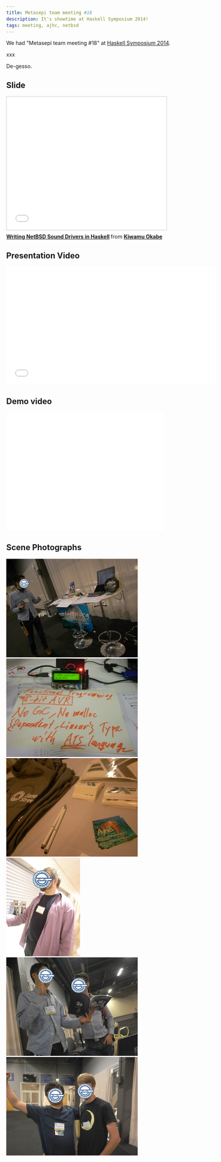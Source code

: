 ```yaml
---
title: Metasepi team meeting #18
description: It's showtime at Haskell Symposium 2014!
tags: meeting, ajhc, netbsd
---
```


We had "Metasepi team meeting #18" at
[Haskell Symposium 2014](http://www.haskell.org/haskell-symposium/2014/index.html).

xxx

De-gesso.

## Slide

<iframe src="//www.slideshare.net/slideshow/embed_code/38613923" width="427" height="356" frameborder="0" marginwidth="0" marginheight="0" scrolling="no" style="border:1px solid #CCC; border-width:1px; margin-bottom:5px; max-width: 100%;" allowfullscreen> </iframe> <div style="margin-bottom:5px"> <strong> <a href="https://www.slideshare.net/master_q/writing-netbsd-sound-drivers-in-haskell" title="Writing NetBSD Sound Drivers in Haskell" target="_blank">Writing NetBSD Sound Drivers in Haskell</a> </strong> from <strong><a href="http://www.slideshare.net/master_q" target="_blank">Kiwamu Okabe</a></strong> </div>

## Presentation Video

<iframe width="560" height="315" src="//www.youtube.com/embed/E30ZvEVExI0" frameborder="0" allowfullscreen></iframe>

## Demo video

<iframe width="420" height="315" src="//www.youtube.com/embed/5uPue0Jo1nc" frameborder="0" allowfullscreen></iframe>

## Scene Photographs

![](/img/20140904_R1099154.jpg)
![](/img/20140904_R1099152.jpg)
![](/img/20140904_R1099171.jpg)
![](/img/20140904_R1099150.jpg)
![](/img/20140904_R1099162.jpg)
![](/img/20140904_R1099165.jpg)

